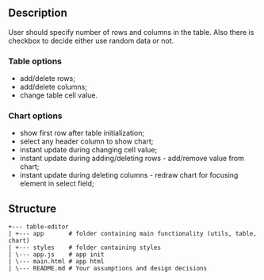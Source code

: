 ## Description
User should specify number of rows and columns in the table. Also there is checkbox to decide either use random data or not.

### Table options
- add/delete rows;
- add/delete columns;
- change table cell value.

### Chart options
- show first row after table initialization;
- select any header column to show chart;
- instant update during changing cell value;
- instant update during adding/deleting rows - add/remove value from chart;
- instant update during deleting columns - redraw chart for focusing element in select field;

## Structure

    +--- table-editor
    | +--- app       # folder containing main functionality (utils, table, chart)
    | +--- styles    # folder containing styles
    | \--- app.js    # app init
    | \--- main.html # app html
    | \--- README.md # Your assumptions and design decisions